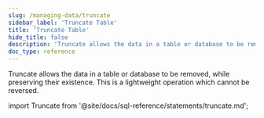 ```yaml
---
slug: /managing-data/truncate
sidebar_label: 'Truncate Table'
title: 'Truncate Table'
hide_title: false
description: 'Truncate allows the data in a table or database to be removed, while preserving their existence.'
doc_type: reference
---
```


Truncate allows the data in a table or database to be removed, while preserving their existence. This is a lightweight operation which cannot be reversed.

import Truncate from '@site/docs/sql-reference/statements/truncate.md';

<Truncate/>

